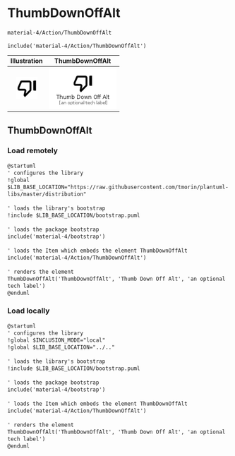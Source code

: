 # ThumbDownOffAlt


```text
material-4/Action/ThumbDownOffAlt
```

```text
include('material-4/Action/ThumbDownOffAlt')
```



| Illustration | ThumbDownOffAlt |
| :---: | :---: |
| ![illustration for Illustration](../../material-4/Action/ThumbDownOffAlt.png) | ![illustration for ThumbDownOffAlt](../../material-4/Action/ThumbDownOffAlt.Local.png) |




## ThumbDownOffAlt

### Load remotely
```plantuml
@startuml
' configures the library
!global $LIB_BASE_LOCATION="https://raw.githubusercontent.com/tmorin/plantuml-libs/master/distribution"

' loads the library's bootstrap
!include $LIB_BASE_LOCATION/bootstrap.puml

' loads the package bootstrap
include('material-4/bootstrap')

' loads the Item which embeds the element ThumbDownOffAlt
include('material-4/Action/ThumbDownOffAlt')

' renders the element
ThumbDownOffAlt('ThumbDownOffAlt', 'Thumb Down Off Alt', 'an optional tech label')
@enduml
```

### Load locally
```plantuml
@startuml
' configures the library
!global $INCLUSION_MODE="local"
!global $LIB_BASE_LOCATION="../.."

' loads the library's bootstrap
!include $LIB_BASE_LOCATION/bootstrap.puml

' loads the package bootstrap
include('material-4/bootstrap')

' loads the Item which embeds the element ThumbDownOffAlt
include('material-4/Action/ThumbDownOffAlt')

' renders the element
ThumbDownOffAlt('ThumbDownOffAlt', 'Thumb Down Off Alt', 'an optional tech label')
@enduml
```

